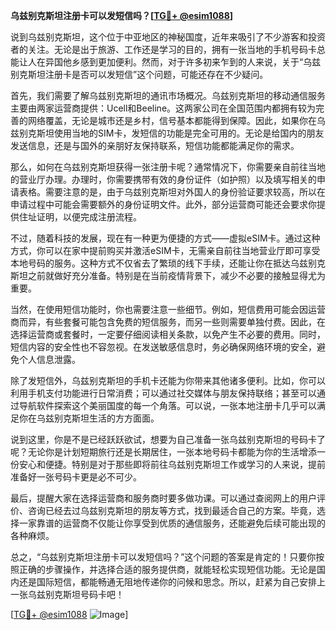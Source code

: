 **乌兹别克斯坦注册卡可以发短信吗？[[TG💪+ @esim1088](https://t.me/s/esim1088)]**

说到乌兹别克斯坦，这个位于中亚地区的神秘国度，近年来吸引了不少游客和投资者的关注。无论是出于旅游、工作还是学习的目的，拥有一张当地的手机号码卡总能让人在异国他乡感到更加便利。然而，对于许多初来乍到的人来说，关于“乌兹别克斯坦注册卡是否可以发短信”这个问题，可能还存在不少疑问。

首先，我们需要了解乌兹别克斯坦的通讯市场概况。乌兹别克斯坦的移动通信服务主要由两家运营商提供：Ucell和Beeline。这两家公司在全国范围内都拥有较为完善的网络覆盖，无论是城市还是乡村，信号基本都能得到保障。因此，如果你在乌兹别克斯坦使用当地的SIM卡，发短信的功能是完全可用的。无论是给国内的朋友发送信息，还是与国外的亲朋好友保持联系，短信功能都能满足你的需求。

那么，如何在乌兹别克斯坦获得一张注册卡呢？通常情况下，你需要亲自前往当地的营业厅办理。办理时，你需要携带有效的身份证件（如护照）以及填写相关的申请表格。需要注意的是，由于乌兹别克斯坦对外国人的身份验证要求较高，所以在申请过程中可能会需要额外的身份证明文件。此外，部分运营商可能还会要求你提供住址证明，以便完成注册流程。

不过，随着科技的发展，现在有一种更为便捷的方式——虚拟eSIM卡。通过这种方式，你可以在家中提前购买并激活eSIM卡，无需亲自前往当地营业厅即可享受本地号码的服务。这种方式不仅省去了繁琐的线下手续，还能让你在抵达乌兹别克斯坦之前就做好充分准备。特别是在当前疫情背景下，减少不必要的接触显得尤为重要。

当然，在使用短信功能时，你也需要注意一些细节。例如，短信费用可能会因运营商而异，有些套餐可能包含免费的短信服务，而另一些则需要单独付费。因此，在选择运营商或套餐时，一定要仔细阅读相关条款，以免产生不必要的费用。同时，短信内容的安全性也不容忽视。在发送敏感信息时，务必确保网络环境的安全，避免个人信息泄露。

除了发短信外，乌兹别克斯坦的手机卡还能为你带来其他诸多便利。比如，你可以利用手机支付功能进行日常消费；可以通过社交媒体与朋友保持联络；甚至可以通过导航软件探索这个美丽国度的每一个角落。可以说，一张本地注册卡几乎可以满足你在乌兹别克斯坦生活的方方面面。

说到这里，你是不是已经跃跃欲试，想要为自己准备一张乌兹别克斯坦的号码卡了呢？无论你是计划短期旅行还是长期居住，一张本地号码卡都能为你的生活增添一份安心和便捷。特别是对于那些即将前往乌兹别克斯坦工作或学习的人来说，提前准备好一张号码卡更是必不可少。

最后，提醒大家在选择运营商和服务商时要多做功课。可以通过查阅网上的用户评价、咨询已经去过乌兹别克斯坦的朋友等方式，找到最适合自己的方案。毕竟，选择一家靠谱的运营商不仅能让你享受到优质的通信服务，还能避免后续可能出现的各种麻烦。

总之，“乌兹别克斯坦注册卡可以发短信吗？”这个问题的答案是肯定的！只要你按照正确的步骤操作，并选择合适的服务提供商，就能轻松实现短信功能。无论是国内还是国际短信，都能畅通无阻地传递你的问候和思念。所以，赶紧为自己安排上一张乌兹别克斯坦号码卡吧！

[[TG💪+ @esim1088](https://t.me/s/esim1088) ![Image](https://i.postimg.cc/4NQfJmqS/Snipaste-2025-05-13-00-14-12.png)]
